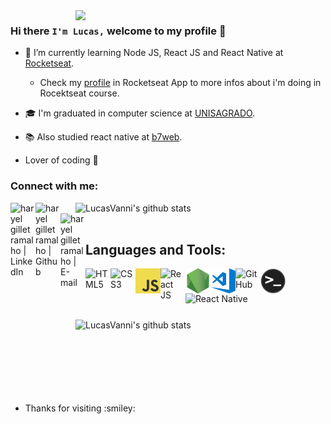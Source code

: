 <img align="right" width="400" src="https://www.cerebro.fit/uploads/thumbnails/course_thumbnails/course_thumbnail_default_70.jpg" />


### Hi there `I'm Lucas,` welcome to my profile 👋

- :rocket: I’m currently learning Node JS, React JS and React Native at [Rocketseat](https://rocketseat.com.br).
    - Check my [profile](https://app.rocketseat.com.br/me/lucas-vanni) in Rocketseat App to more infos about i'm doing in Rocektseat course. 
- :mortar_board: I'm graduated in computer science at [UNISAGRADO](https://unisagrado.edu.br).
- :books: Also studied react native at [b7web](https://b7web.com.br).

- Lover of coding :exploding_head:

### Connect with me: 

<img align="right" width="400" src="https://github-readme-stats.vercel.app/api/top-langs/?username=LucasVanni&layout=compact&theme=algolia" alt="LucasVanni's github stats" />

[<img align="left" alt="haryel gillet ramalho | LinkedIn"  width="40px" src="https://github.com/LucasVanni/LucasVanni/blob/master/imgs/linkedin.png" />][linkedin]
[<img align="left" alt="haryel gillet ramalho | Github" width="40px"  src="https://github.com/LucasVanni/LucasVanni/blob/master/imgs/github.png" />][github]
[<img align="left" alt="haryel gillet ramalho | E-mail" width="40px"  src="https://github.com/LucasVanni/LucasVanni/blob/master/imgs/outlook.png" />][outlook]

<br /><br />

## Languages and Tools:

<div>
  <a href="https://developer.mozilla.org/pt-BR/docs/Web/HTML/HTML5"> 
    <img align="left" alt="HTML5" width="40px" src="https://bognarjunior.files.wordpress.com/2014/12/1417589451_html-256.png?w=256" /> 
  </a>
  <a href="https://www.w3.org/Style/CSS/Overview.en.html">
    <img align="left" alt="CSS3" width="40px" src="https://i0.wp.com/www.tutorialwebdesign.com.br/wp-content/uploads/2015/07/css3.jpg?fit=250%2C237" />
  </a>
  <a href="https://developer.mozilla.org/pt-BR/docs/Web/JavaScript">
    <img align="left" alt="JavaScript" width="40px" src="https://raw.githubusercontent.com/github/explore/80688e429a7d4ef2fca1e82350fe8e3517d3494d/topics/javascript/javascript.png" />
  </a>
  <a href="https://pt-br.reactjs.org">
    <img align="left" alt="React JS" width="40px" src="https://raw.githubusercontent.com/jalbertsr/logo-badge-images/master/img/react_logo.png" />
  </a>
  <a href="https://nodejs.org/en/">
    <img align="left" alt="Node.js" width="40px" src="https://raw.githubusercontent.com/github/explore/80688e429a7d4ef2fca1e82350fe8e3517d3494d/topics/nodejs/nodejs.png" />
  </a>
  <a href="https://code.visualstudio.com">
    <img align="left" alt="Visual Studio Code" width="40px" src="https://raw.githubusercontent.com/github/explore/80688e429a7d4ef2fca1e82350fe8e3517d3494d/topics/visual-studio-code/visual-studio-code.png" />
  </a>
<div/>

 <div>
    <a href="https://git-scm.com">
        <img align="left" alt="GitHub" width="40px" src="https://git-scm.com/images/logos/downloads/Git-Icon-1788C.png" />
    </a>    
    <a src="https://ohmyz.sh">
        <img align="left" alt="Bash" width="40px" src="https://raw.githubusercontent.com/github/explore/80688e429a7d4ef2fca1e82350fe8e3517d3494d/topics/terminal/terminal.png" />
    </a>
    <a href="https://reactnative.dev" >
        <img align="left" alt="React Native" width="150px" src="https://pajaaleksic.com/wp-content/uploads/2019/07/react-native-workshop.jpg" />
    </a>
 </div>
 
  <br/><br/>
  <br/><br/>
 
 <div>
     <img align="right" width="400" src="https://github-readme-stats.vercel.app/api?username=LucasVanni&show_icons=true&theme=algolia&count_private=true" alt="LucasVanni's github stats" />
 </div>
 
 
 <br/><br/>  
 <br/><br/>
 <br/><br/>  

<div align="center" >
   <ul align="left">
     <li align="left">Thanks for visiting :smiley:</li>
   </ul>
</div>
 
[linkedin]: https://www.linkedin.com/in/lucas-vanni-a66181145
[github]: https://github.com/LucasVanni
[outlook]: mailto:lucas.vanni@hotmail.com
